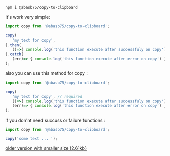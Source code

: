 ```sh
npm i @abasb75/copy-to-clipboard
```

It's work very simple:

```javascript
import copy from '@abasb75/copy-to-clipboard';

copy(
   'my text for copy',
).then(
   ()=>{ console.log('this function execute after successfuly on copy') }, // optional
).catch(
   (err)=> { console.log('this function execute after error on copy') } //optional
);

```

also you can use this method for copy :

```javascript
import copy from '@abasb75/copy-to-clipboard';

copy(
   'my text for copy', // required
   ()=>{ console.log('this function execute after successfuly on copy') }, // optional
   (err)=> { console.log('this function execute after error on copy') } //optional
);


```

if you don'nt need succuss or failure functions :

```javascript
import copy from '@abasb75/copy-to-clipboard';

copy('some text ... ');

```



<p><a href="https://www.npmjs.com/package/@abasb75/copy-to-clipboard/v/0.0.2">older version with smaller size (2.61kb)</a></p>